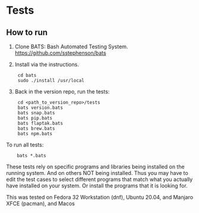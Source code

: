 # Tests

## How to run

1. Clone BATS: Bash Automated Testing System. https://github.com/sstephenson/bats

2. Install via the instructions.

        cd bats
        sudo ./install /usr/local

3. Back in the version repo, run the tests:

        cd <path_to_version_repo>/tests
        bats version.bats
        bats snap.bats
        bats pip.bats
        bats flaptak.bats
        bats brew.bats
        bats npm.bats

To run all tests:

        bats *.bats

These tests rely on specific programs and libraries being installed on the running system. And on others NOT being installed. Thus you may have to edit the test cases to select different programs that match what you actually have installed on your system. Or install the programs that it is looking for.

This was tested on Fedora 32 Workstation (dnf), Ubuntu 20.04, and Manjaro XFCE (pacman), and Macos
